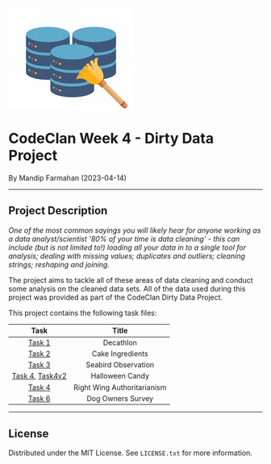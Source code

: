 ![](images/data_cleaning.png)

# **CodeClan Week 4 - Dirty Data Project**

By Mandip Farmahan (2023-04-14)

------------------------------------------------------------------------

## Project Description

*One of the most common sayings you will likely hear for anyone working as a data analyst/scientist '80% of your time is data cleaning' - this can include (but is not limited to!) loading all your data in to a single tool for analysis; dealing with missing values; duplicates and outliers; cleaning strings; reshaping and joining.*

The project aims to tackle all of these areas of data cleaning and conduct some analysis on the cleaned data sets. All of the data used during this project was provided as part of the CodeClan Dirty Data Project.

This project contains the following task files:

|                           Task                           |            Title            |
|:-------------------------------:|:--------------------------------:|
|                [Task 1](task1/README.md)                 |          Decathlon          |
|                [Task 2](task2/README.md)                 |      Cake Ingredients       |
|                [Task 3](task3/README.md)                 |     Seabird Observation     |
| [Task 4](task4/README.md), [Task4v2](task4_2/README.md) |       Halloween Candy       |
|                [Task 4](task5/README.md)                 | Right Wing Authoritarianism |
|                [Task 6](task6/README.md)                 |      Dog Owners Survey      |

------------------------------------------------------------------------

## License

Distributed under the MIT License. See `LICENSE.txt` for more information.
